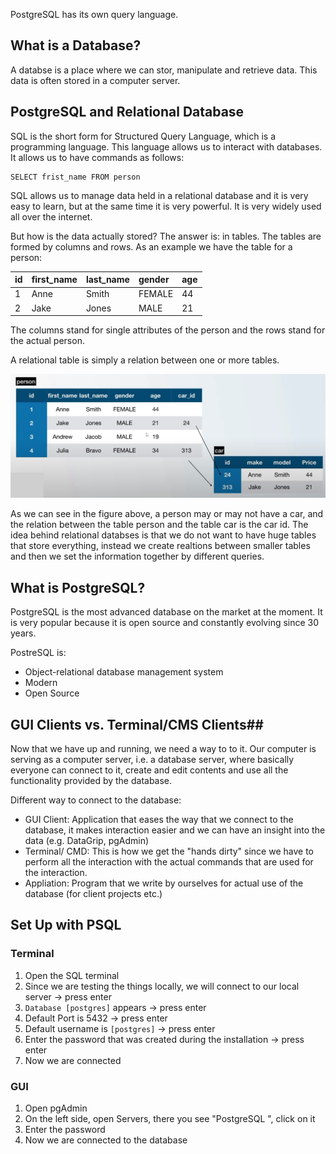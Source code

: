 PostgreSQL has its own query language.

## What is a Database? ##
A databse is a place where we can stor, manipulate and retrieve data. This data is often stored in a computer server. 

## PostgreSQL and Relational Database ##
SQL is the short form for Structured Query Language, which is a programming language. This language allows us to interact with databases. It allows us to have commands as follows:

```
SELECT frist_name FROM person
```

SQL allows us to manage data held in a relational database and it is very easy to learn, but at the same time it is very powerful. It is very widely used all over the internet. 

But how is the data actually stored? The answer is: in tables. The tables are formed by columns and rows. As an example we have the table for a person:

| id | first_name | last_name | gender | age |
| :-- | :----------| :-----------| :-------- | :---- |
| 1 | Anne | Smith | FEMALE | 44 |
| 2 | Jake | Jones | MALE | 21 |

The columns stand for single attributes of the person and the rows stand for the actual person. 

A relational table is simply a relation between one or more tables. 

![relational DB](images/relational_db.png)

As we can see in the figure above, a person may or may not have a car, and the relation between the table person and the table car is the car id. The idea behind relational databses is that we do not want to have huge tables that store everything, instead we create realtions between smaller tables and then we set the information together by different queries.

## What is PostgreSQL? ##
PostgreSQL is the most advanced database on the market at the moment. It is very popular because it is open source and constantly evolving since 30 years.

PostreSQL is:
- Object-relational database management system
- Modern
- Open Source

## GUI Clients vs. Terminal/CMS Clients##
Now that we have up and running, we need a way to to it. Our computer is serving as a computer server, i.e. a database server, where basically everyone can connect to it, create and edit contents and use all the functionality provided by the database. 

Different way to connect to the database:
- GUI Client: Application that eases the way that we connect to the database, it makes interaction easier and we can have an insight into the data (e.g. DataGrip, pgAdmin)
- Terminal/ CMD: This is how we get the "hands dirty" since we have to perform all the interaction with the actual commands that are used for the interaction.
- Appliation: Program that we write by ourselves for actual use of the database (for client projects etc.)

## Set Up with PSQL ##

### Terminal ###
1. Open the SQL terminal
2. Since we are testing the things locally, we will connect to our local server -> press enter
3. `Database [postgres]` appears -> press enter
4. Default Port is 5432 -> press enter
5. Default username is `[postgres]` -> press enter
6. Enter the password that was created during the installation -> press enter
7. Now we are connected

### GUI ###
1. Open pgAdmin
2. On the left side, open Servers, there you see "PostgreSQL <version>", click on it
3. Enter the password
4. Now we are connected to the database
